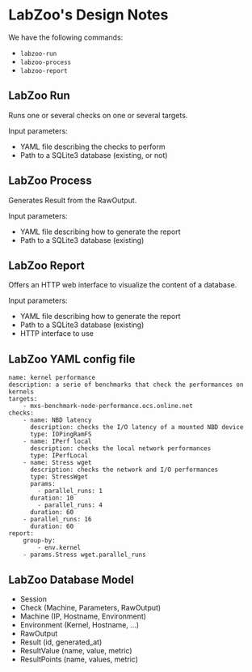 # LabZoo's Design Notes

We have the following commands:

* `labzoo-run`
* `labzoo-process`
* `labzoo-report`

## LabZoo Run

Runs one or several checks on one or several targets.

Input parameters:

* YAML file describing the checks to perform
* Path to a SQLite3 database (existing, or not)

## LabZoo Process

Generates Result from the RawOutput.

Input parameters:

* YAML file describing how to generate the report
* Path to a SQLite3 database (existing)

## LabZoo Report

Offers an HTTP web interface to visualize the content of a database.

Input parameters:

* YAML file describing how to generate the report
* Path to a SQLite3 database (existing)
* HTTP interface to use

## LabZoo YAML config file

```
name: kernel performance
description: a serie of benchmarks that check the performances on kernels
targets:
    - mxs-benchmark-node-performance.ocs.online.net
checks:
    - name: NBD latency
      description: checks the I/O latency of a mounted NBD device
      type: IOPingRamFS
    - name: IPerf local
      description: checks the local network performances
      type: IPerfLocal
    - name: Stress wget
      description: checks the network and I/O performances
      type: StressWget
      params:
        - parallel_runs: 1
	  duration: 10
        - parallel_runs: 4
	  duration: 60
	- parallel_runs: 16
	  duration: 60
report:
    group-by:
        - env.kernel
	- params.Stress wget.parallel_runs
```

## LabZoo Database Model

* Session
* Check (Machine, Parameters, RawOutput)
* Machine (IP, Hostname, Environment)
* Environment (Kernel, Hostname, ...)
* RawOutput
* Result (id, generated_at)
* ResultValue (name, value, metric)
* ResultPoints (name, values, metric)
